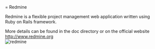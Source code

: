 = Redmine

Redmine is a flexible project management web application written using Ruby on Rails framework.

More details can be found in the doc directory or on the official website http://www.redmine.org <br>
![redmine](https://github.com/sc3p73r-it/redmine/assets/140035139/6c15e5d9-a0db-43e3-a9e7-26058b4cb3f5)
